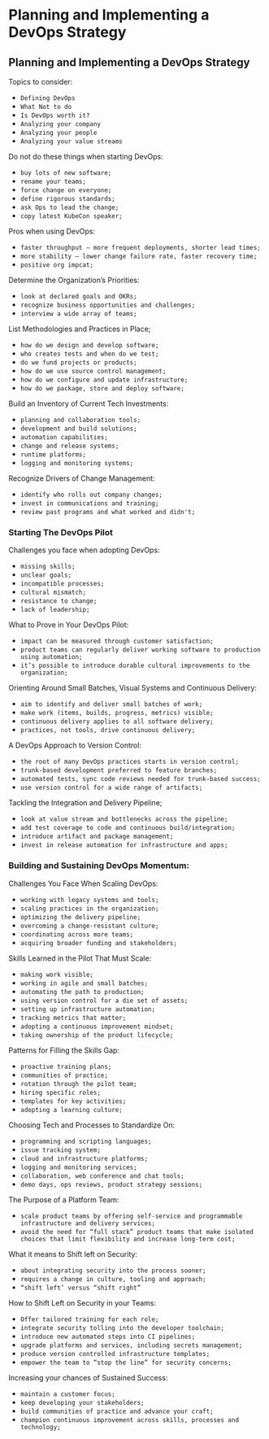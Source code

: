 <!DOCTYPE html>
<html lang="en">
<head>
<meta charset="UTF-8">
<h1> Planning and Implementing a DevOps Strategy </h1>
</head>

<body>
<div class="main-paragraph">
<h2> Planning and Implementing a DevOps Strategy </h2>

<p> Topics to consider: </p>

* `Defining DevOps`
* `What Not to do`
* `Is DevOps worth it?`
* `Analyzing your company`
* `Analyzing your people`
* `Analyzing your value streams`

<p> Do not do these things when starting DevOps: </p>

* `buy lots of new software;`
* `rename your teams;`
* `force change on everyone;`
* `define rigorous standards;`
* `ask Ops to lead the change;`
* `copy latest KubeCon speaker;`

<p> Pros when using DevOps: </p>

* `faster throughput – more frequent deployments, shorter lead times;`
* `more stability – lower change failure rate, faster recovery time;`
* `positive org impcat;`

<p> Determine the Organization’s Priorities: </p>

* `look at declared goals and OKRs;`
* `recognize business opportunities and challenges;`
* `interview a wide array of teams;`

<p> List Methodologies and Practices in Place; </p>

* `how do we design and develop software;`
* `who creates tests and when do we test;`
* `do we fund projects or products;`
* `how do we use source control management;`
* `how do we configure and update infrastructure;`
* `how do we package, store and deploy software;`

<p> Build an Inventory of Current Tech Investments: </p>

* `planning and collaboration tools;`
* `development and build solutions;`
* `automation capabilities;`
* `change and release systems;`
* `runtime platforms;`
* `logging and monitoring systems;`

<p> Recognize Drivers of Change Management: </p>

* `identify who rolls out company changes;`
* `invest in communications and training;`
* `review past programs and what worked and didn't;`

<h3> Starting The DevOps Pilot </h3>

<p> Challenges you face when adopting DevOps: </p>

* `missing skills;`
* `unclear goals;`
* `incompatible processes;`
* `cultural mismatch;`
* `resistance to change;`
* `lack of leadership;`

<p> What to Prove in Your DevOps Pilot: </p>

* `impact can be measured through customer satisfaction;`
* `product teams can regularly deliver working software to production using automation;`
* `it’s possible to introduce durable cultural improvements to the organization;`

<p> Orienting Around Small Batches, Visual Systems and Continuous Delivery: </p>

* `aim to identify and deliver small batches of work;`
* `make work (items, builds, progress, metrics) visible;`
* `continuous delivery applies to all software delivery;`
* `practices, not tools, drive continuous delivery;`

<p> A DevOps Approach to Version Control: </p>

* `the root of many DevOps practices starts in version control;`
* `trunk-based development preferred to feature branches;`
* `automated tests, sync code reviews needed for trunk-based success;`
* `use version control for a wide range of artifacts;`

<p> Tackling the Integration and Delivery Pipeline; </p>

* `look at value stream and bottlenecks across the pipeline;`
* `add test coverage to code and continuous build/integration;`
* `introduce artifact and package management;`
* `invest in release automation for infrastructure and apps;`

<h3> Building and Sustaining DevOps Momentum: </h3>

<p> Challenges You Face When Scaling DevOps: </p>

* `working with legacy systems and tools;`
* `scaling practices in the organization;`
* `optimizing the delivery pipeline;`
* `overcoming a change-resistant culture;`
* `coordinating across more teams;`
* `acquiring broader funding and stakeholders;`


<p> Skills Learned in the Pilot That Must Scale: </p>

* `making work visible;`
* `working in agile and small batches;`
* `automating the path to production;`
* `using version control for a die set of assets;`
* `setting up infrastructure automation;`
* `tracking metrics that matter;`
* `adopting a continuous improvement mindset;`
* `taking ownership of the product lifecycle;`

<p> Patterns for Filling the Skills Gap: </p>

* `proactive training plans;`
* `communities of practice;`
* `rotation through the pilot team;`
* `hiring specific roles;`
* `templates for key activities;`
* `adopting a learning culture;`

<p> Choosing Tech and Processes to Standardize On: </p>

* `programming and scripting languages;`
* `issue tracking system;`
* `cloud and infrastructure platforms;`
* `logging and monitoring services;`
* `collaboration, web conference and chat tools;`
* `demo days, ops reviews, product strategy sessions;`

<p> The Purpose of a Platform Team: </p>

* `scale product teams by offering self-service and programmable infrastructure and delivery services;`
* `avoid the need for “full stack” product teams that make isolated choices that limit flexibility and increase long-term cost;`

<p> What it means to Shift left on Security: </p>

* `about integrating security into the process sooner;`
* `requires a change in culture, tooling and approach;`
* `“shift left’ versus “shift right”`

<p> How to Shift Left on Security in your Teams: </p>

* `Offer tailored training for each role;`
* `integrate security tolling into the developer toolchain;`
* `introduce new automated steps into CI pipelines;`
* `upgrade platforms and services, including secrets management;`
* `produce version controlled infrastructure templates;`
* `empower the team to “stop the line” for security concerns;`

<p> Increasing your chances of Sustained Success: </p>

* `maintain a customer focus;`
* `keep developing your stakeholders;`
* `build communities of practice and advance your craft;`
* `champion continuous improvement across skills, processes and technology;`

</div>
</body>
</html>